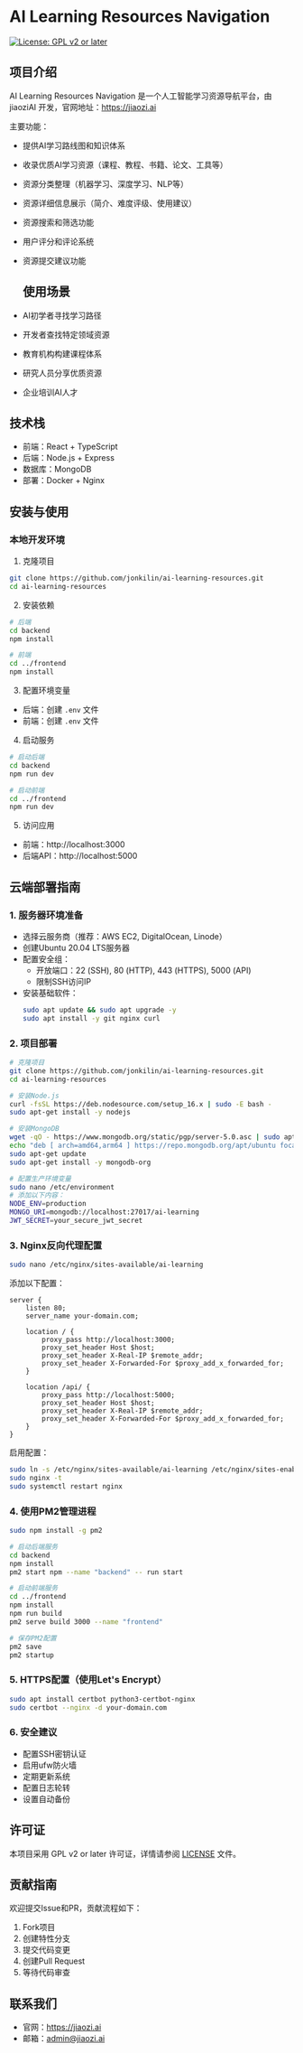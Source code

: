 # AI Learning Resources Navigation

[![License: GPL v2 or later](https://img.shields.io/badge/License-GPL%20v2%2B-blue.svg)](https://www.gnu.org/licenses/old-licenses/gpl-2.0.en.html)

## 项目介绍
AI Learning Resources Navigation 是一个人工智能学习资源导航平台，由 jiaoziAI 开发，官网地址：https://jiaozi.ai

主要功能：
- 提供AI学习路线图和知识体系
- 收录优质AI学习资源（课程、教程、书籍、论文、工具等）
- 资源分类整理（机器学习、深度学习、NLP等）
- 资源详细信息展示（简介、难度评级、使用建议）
- 资源搜索和筛选功能
- 用户评分和评论系统
- 资源提交建议功能

  ## 使用场景
- AI初学者寻找学习路径
- 开发者查找特定领域资源
- 教育机构构建课程体系
- 研究人员分享优质资源
- 企业培训AI人才

## 技术栈
- 前端：React + TypeScript
- 后端：Node.js + Express
- 数据库：MongoDB
- 部署：Docker + Nginx

## 安装与使用

### 本地开发环境
1. 克隆项目
```bash
git clone https://github.com/jonkilin/ai-learning-resources.git
cd ai-learning-resources
```

2. 安装依赖
```bash
# 后端
cd backend
npm install

# 前端
cd ../frontend
npm install
```

3. 配置环境变量
- 后端：创建 `.env` 文件
- 前端：创建 `.env` 文件

4. 启动服务
```bash
# 启动后端
cd backend
npm run dev

# 启动前端
cd ../frontend
npm run dev
```

5. 访问应用
- 前端：http://localhost:3000
- 后端API：http://localhost:5000


## 云端部署指南

### 1. 服务器环境准备
- 选择云服务商（推荐：AWS EC2, DigitalOcean, Linode）
- 创建Ubuntu 20.04 LTS服务器
- 配置安全组：
  - 开放端口：22 (SSH), 80 (HTTP), 443 (HTTPS), 5000 (API)
  - 限制SSH访问IP
- 安装基础软件：
  ```bash
  sudo apt update && sudo apt upgrade -y
  sudo apt install -y git nginx curl
  ```

### 2. 项目部署
```bash
# 克隆项目
git clone https://github.com/jonkilin/ai-learning-resources.git
cd ai-learning-resources

# 安装Node.js
curl -fsSL https://deb.nodesource.com/setup_16.x | sudo -E bash -
sudo apt-get install -y nodejs

# 安装MongoDB
wget -qO - https://www.mongodb.org/static/pgp/server-5.0.asc | sudo apt-key add -
echo "deb [ arch=amd64,arm64 ] https://repo.mongodb.org/apt/ubuntu focal/mongodb-org/5.0 multiverse" | sudo tee /etc/apt/sources.list.d/mongodb-org-5.0.list
sudo apt-get update
sudo apt-get install -y mongodb-org

# 配置生产环境变量
sudo nano /etc/environment
# 添加以下内容：
NODE_ENV=production
MONGO_URI=mongodb://localhost:27017/ai-learning
JWT_SECRET=your_secure_jwt_secret
```

### 3. Nginx反向代理配置
```bash
sudo nano /etc/nginx/sites-available/ai-learning
```
添加以下配置：
```nginx
server {
    listen 80;
    server_name your-domain.com;

    location / {
        proxy_pass http://localhost:3000;
        proxy_set_header Host $host;
        proxy_set_header X-Real-IP $remote_addr;
        proxy_set_header X-Forwarded-For $proxy_add_x_forwarded_for;
    }

    location /api/ {
        proxy_pass http://localhost:5000;
        proxy_set_header Host $host;
        proxy_set_header X-Real-IP $remote_addr;
        proxy_set_header X-Forwarded-For $proxy_add_x_forwarded_for;
    }
}
```
启用配置：
```bash
sudo ln -s /etc/nginx/sites-available/ai-learning /etc/nginx/sites-enabled/
sudo nginx -t
sudo systemctl restart nginx
```

### 4. 使用PM2管理进程
```bash
sudo npm install -g pm2

# 启动后端服务
cd backend
npm install
pm2 start npm --name "backend" -- run start

# 启动前端服务
cd ../frontend
npm install
npm run build
pm2 serve build 3000 --name "frontend"

# 保存PM2配置
pm2 save
pm2 startup
```

### 5. HTTPS配置（使用Let's Encrypt）
```bash
sudo apt install certbot python3-certbot-nginx
sudo certbot --nginx -d your-domain.com
```

### 6. 安全建议
- 配置SSH密钥认证
- 启用ufw防火墙
- 定期更新系统
- 配置日志轮转
- 设置自动备份

## 许可证
本项目采用 GPL v2 or later 许可证，详情请参阅 [LICENSE](LICENSE) 文件。

## 贡献指南
欢迎提交Issue和PR，贡献流程如下：
1. Fork项目
2. 创建特性分支
3. 提交代码变更
4. 创建Pull Request
5. 等待代码审查

## 联系我们
- 官网：https://jiaozi.ai
- 邮箱：admin@jiaozi.ai



